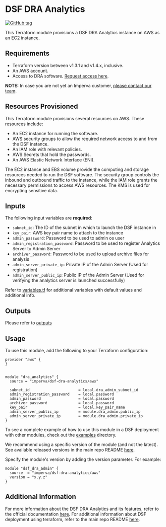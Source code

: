 # DSF DRA Analytics
[![GitHub tag](https://img.shields.io/github/v/tag/imperva/dsfkit.svg)](https://github.com/imperva/dsfkit/tags)

This Terraform module provisions a DSF DRA Analytics instance on AWS as an EC2 instance.

## Requirements
* Terraform version between v1.3.1 and v1.4.x, inclusive.
* An AWS account.
* Access to DRA software. [Request access here](https://docs.google.com/forms/d/e/1FAIpQLSc7PFqBQWdWajo83yKeaB7u9TFolXCsRAtuJdDFqwVcwAV8xA/viewform).

**NOTE:** In case you are not yet an Imperva customer, [please contact our team](https://www.imperva.com/contact-us/).

## Resources Provisioned
This Terraform module provisions several resources on AWS. These resources include:
* An EC2 instance for running the software.
* AWS security groups to allow the required network access to and from the DSF instance.
* An IAM role with relevant policies.
* AWS Secrets that hold the passwords.
* An AWS Elastic Network Interface (ENI).

The EC2 instance and EBS volume provide the computing and storage resources needed to run the DSF software. The security group controls the inbound and outbound traffic to the instance, while the IAM role grants the necessary permissions to access AWS resources. The KMS is used for encrypting sensitive data.

## Inputs

The following input variables are **required**:

* `subnet_id`: The ID of the subnet in which to launch the DSF instance in
* `key_pair`: AWS key pair name to attach to the instance
* `admin_password`: Password to be used to admin os user
* `admin_registration_password`: Password to be used to register Analytics Server to Admin Server
* `archiver_password`:  Password to be used to upload archive files for analysis
* `admin_server_private_ip`: Private IP of the Admin Server (Used for registration)
* `admin_server_public_ip`: Public IP of the Admin Server (Used for verifying the analytics server is launched successfully)

Refer to [variables.tf](variables.tf) for additional variables with default values and additional info.

## Outputs

Please refer to [outputs](outputs.tf)

## Usage

To use this module, add the following to your Terraform configuration:

```
provider "aws" {
}


module "dra_analytics" {
  source = "imperva/dsf-dra-analytics/aws"

  subnet_id                      = local.dra_admin_subnet_id
  admin_registration_password    = local.password
  admin_password                 = local.password
  archiver_password              = local.password
  key_pair                       = local.key_pair_name
  admin_server_public_ip         = module.dra_admin.public_ip
  admin_server_private_ip        = module.dra_admin.private_ip
}
```

To see a complete example of how to use this module in a DSF deployment with other modules, check out the [examples](../../../examples/) directory.

We recommend using a specific version of the module (and not the latest).
See available released versions in the main repo README [here](https://github.com/imperva/dsfkit#version-history).

Specify the module's version by adding the version parameter. For example:

```
module "dsf_dra_admin" {
  source  = "imperva/dsf-dra-analytics/aws"
  version = "x.y.z"
}
```

## Additional Information

For more information about the DSF DRA Analytics and its features, refer to the official documentation [here](https://docs.imperva.com/bundle/z-kb-articles-km/page/4e487f3c.html). 
For additional information about DSF deployment using terraform, refer to the main repo README [here](https://github.com/imperva/dsfkit/tree/1.4.8).